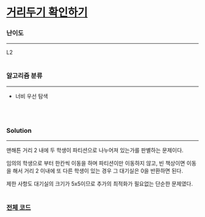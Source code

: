 # [거리두기 확인하기](https://programmers.co.kr/learn/courses/30/lessons/81302)

### 난이도

***
L2
<br><br>

### 알고리즘 분류

***

* 너비 우선 탐색

<br><br>

### Solution

***

맨해튼 거리 2 내에 두 학생이 파티션으로 나누어져 있는가를 판별하는 문제이다.

임의의 학생으로 부터 한칸씩 이동을 하며 파티션이만 이동하지 않고, 빈 책상이면 이동을 해서 거리 2 이내에 또 다른 학생이 있는 경우 그 대기실은 0을 반환하면 된다.

제한 사항도 대기실의 크기가 5x5이므로 추가의 최적화가 필요없는 단순한 문제였다.
<br><br>

### [전체 코드](https://github.com/Jungmin-Seo0527/CodingTest/blob/main/src/kakao/internship2021/거리두기_확인하기.java)

